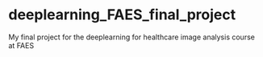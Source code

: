 # deeplearning_FAES_final_project
My final project for the deeplearning for healthcare image analysis course at FAES

